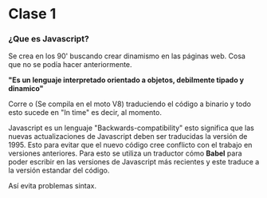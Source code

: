 #  Clase 1 

### ¿Que es Javascript?

Se crea en los 90' buscando crear dinamismo en las páginas web. Cosa que no se podía hacer anteriormente. 

__"Es un lenguaje interpretado orientado a objetos, debilmente tipado y dinamico"__

Corre o (Se compila en el moto V8) traduciendo el código a binario y todo esto sucede en "In time" es decir, al momento. 

Javascript es un lenguaje "Backwards-compatibility" esto significa que las nuevas actualizaciones de Javascript deben ser traducidas la versión de 1995. Esto para evitar que el nuevo código cree conflicto con el trabajo en versiones anteriores. Para esto se utiliza un traductor cómo __Babel__ para poder escribir en las versiones de Javascript más recientes y este traduce a la versión estandar del código. 

Así evita problemas sintax. 